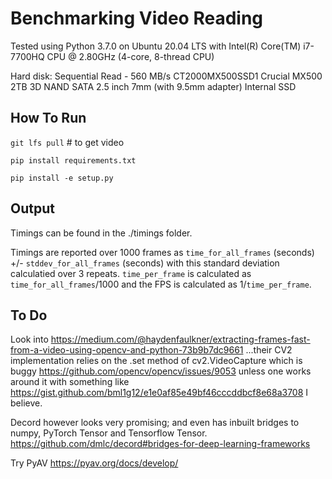 # Benchmarking Video Reading

Tested using Python 3.7.0 on Ubuntu 20.04 LTS with Intel(R) Core(TM) i7-7700HQ CPU @ 2.80GHz (4-core, 8-thread CPU)   

Hard disk: Sequential Read - 560 MB/s CT2000MX500SSD1 Crucial MX500 2TB 3D NAND SATA 2.5 inch 7mm (with 9.5mm adapter) Internal SSD

## How To Run 

`git lfs pull` # to get video

`pip install requirements.txt`

`pip install -e setup.py`

## Output

Timings can be found in the ./timings folder.

Timings are reported over 1000 frames as `time_for_all_frames` (seconds) +/- `stddev_for_all_frames` (seconds)  with this standard deviation calculatied over 3 repeats. `time_per_frame` is calculated as `time_for_all_frames`/1000 and the FPS is calculated as 1/`time_per_frame`.


## To Do

Look into https://medium.com/@haydenfaulkner/extracting-frames-fast-from-a-video-using-opencv-and-python-73b9b7dc9661 ...their CV2 implementation relies on the .set method of cv2.VideoCapture which is buggy https://github.com/opencv/opencv/issues/9053 unless one works around it with something like https://gist.github.com/bml1g12/e1e0af85e49bf46cccddbcf8e68a3708 I believe.

Decord however looks very promising; and even has inbuilt bridges to numpy, PyTorch Tensor and Tensorflow Tensor. https://github.com/dmlc/decord#bridges-for-deep-learning-frameworks 

Try PyAV  https://pyav.org/docs/develop/

